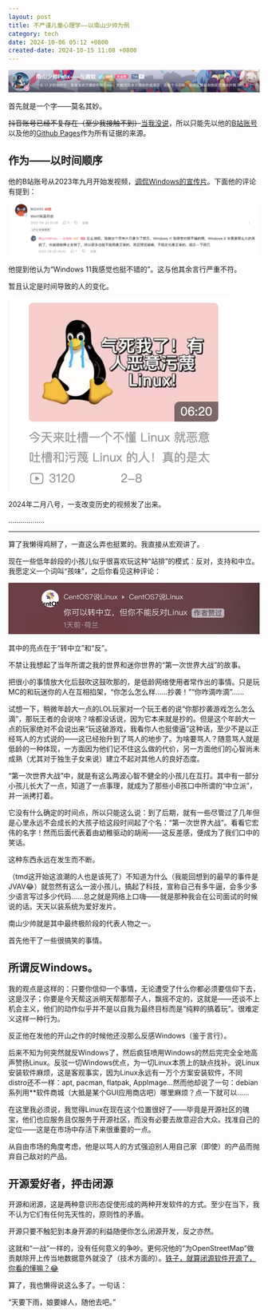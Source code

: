 ```yaml
---
layout: post
title: 不严谨儿童心理学——以南山少帅为例
category: tech
date: 2024-10-06 05:12 +0800
created-date: 2024-10-15 11:08 +0800
---
```


![南山少帅](/assets/images/南山少帅/南山少帅.png)



首先就是一个字——莫名其妙。

~~抖音账号已经不复存在（至少我接触不到）~~[当我没说](https://www.douyin.com/user/MS4wLjABAAAAGYZYHw_zsJ2o4ra7dZxw_U65xyI9l-Ftb9BqI4hYFFSIMM_oIDwm1DxyvmD42JYW)，所以只能先以他的[B站账号](https://space.bilibili.com/678665731/)以及他的[Github Pages](https://felixng1988.github.io/)作为所有证据的来源。

作为——以时间顺序
---
他的B站账号从2023年九月开始发视频，[调侃Windows的宣传片](https://www.bilibili.com/video/BV1nV411N7hR/)。下面他的评论有提到：

![南山少帅](/assets/images/南山少帅/南山少帅2.png)

他提到他认为“Windows 11我感觉也挺不错的”。这与他其余言行严重不符。

暂且认定是时间导致的人的变化。

![反微软源头](/assets/images/南山少帅/unMSSource.png)

2024年二月八号，一支改变历史的视频发了出来。

………………

---

算了我懒得鸡掰了，一直这么弄也挺累的。我直接从宏观讲了。

现在一些低年龄段的小孩儿似乎很喜欢玩这种“站排”的模式：反对，支持和中立。我愿定义一个词叫“孩味”，之后你看见这种评论：

![评论](/assets/images/南山少帅/comment.png)

其中的亮点在于“转中立”和“反”。

不禁让我想起了当年所谓之我的世界和迷你世界的“第一次世界大战”的故事。

把很小的事情放大化后鼓吹这鼓吹那的，是低龄网络使用者常作出的事情。只是玩MC的和玩迷你的人在互相掐架，“你怎么怎么样……抄袭！”“你咋滴咋滴”……

试想一下，稍微年龄大一点的LOL玩家对一个玩王者的说“你那抄袭游戏怎么怎么滴”，那玩王者的会说啥？啥都没话说，因为它本来就是抄的。但是这个年龄大一点的玩家绝对不会说出来“玩这破游戏，我看你人也挺傻逼”这种话，至少不是以正经骂人的方式说的——这已经抬升到了骂人的地步了。为啥要骂人？随意骂人就是低龄的一种体现，一方面因为他们记不住这么做的代价，另一方面他们的心智尚未成熟（尤其对于独生子女来说）建立不起对其他人的良好态度。

“第一次世界大战”中，就是有这么两波心智不健全的小孩儿在互打。其中有一部分小孩儿长大了一点，知道了一点事理，就成为了那些小B孩口中所谓的“中立派”，并一派拷打着。

它没有什么确定的时间点，所以只能这么说：到了后期，就有一些尽管过了几年但是心里永远不会成长的大孩子给这段时间起了个名：“第一次世界大战”。看看它宏伟的名字！然而后面代表着由幼稚驱动的胡闹——这反差感，便成为了我们口中的笑话。

这种东西永远在发生而不断。

（tmd这开始这浪潮的人也是该死了）不知道为什么（我能回想到的最早的事件是JVAV😂）就忽然有这么一波小孩儿，搞起了科技，宣称自己有多牛逼，会多少多少语言写过多少代码……总之就是网络上口嗨——就是那种我会在公司面试的时候说的话。天天以装系统为爱好发片。

南山少帅就是其中最终极阶段的代表人物之一。

首先他干了一些很搞笑的事情。

所谓反Windows。
---

我的观点是这样的：只要你信仰一个事情，无论遭受了什么你都必须要信仰下去，这是汉子；你要是今天帮这派明天帮那帮子人，飘摇不定的，这就是——还谈不上机会主义，他们的动作似乎并不是以自我为最终目标而是“纯粹的搞着玩”。很难定义这样一种行为。

反正他在发他的开山之作的时候他还没那么反感Windows（鉴于言行）。

后来不知为何突然就反Windows了，然后疯狂喷用Windows的然后完完全全地高声赞扬Linux。反驳一切Windows优点，为一切Linux本质上的缺点找补。说Linux安装软件麻烦，这是客观事实，因为Linux永远有一万个方案安装软件，不同distro还不一样：apt, pacman, flatpak, AppImage...然而他却说了一句：debian系列用**软件商城（大抵是某个GUI应用商店吧）哪里麻烦？点一下就可以……

在这里我必须说，我觉得Linux在现在这个位置很好了——毕竟是开源社区的瑰宝，他们也应服务且仅服务于开源社区，而没有必要去故意迎合大众。找准自己的定位——这是在市场中存活下来很重要的一点。

从自由市场的角度考虑，他是以骂人的方式强迫别人用自己家（即使）的产品而抛弃自己敌对的产品。

开源爱好者，抨击闭源
---

开源和闭源，这是两种意识形态促使形成的两种开发软件的方式。至少在当下，我不认为它们有任何先天性的，原则性的矛盾。

开源只要不触犯到本身开源的利益随便你怎么闭源开发，反之亦然。

这就和“一战”一样的，没有任何意义的争吵。更何况他的“为OpenStreetMap”做贡献除开上传当地数据意外就没了（技术方面的）。<u>铁子，就算闭源软件开源了，你看的懂嘛？😂</u>

算了，我也懒得说这么多了。一句话：

“天要下雨，娘要嫁人，随他去吧。”